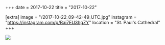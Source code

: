+++
date = 2017-10-22
title = "2017-10-22"

[extra]
image = "/2017-10-22_09-42-49_UTC.jpg"
instagram = "https://instagram.com/p/Bai7EU3hgZY"
location = "St. Paul's Cathedral"
+++

<img src="/2017-10-22_09-42-49_UTC.jpg" />
